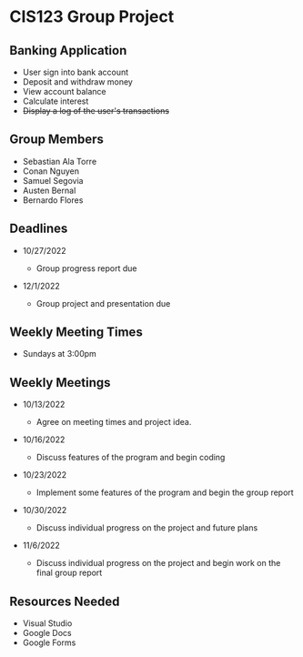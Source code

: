 # CIS123 Group Project

## Banking Application

- User sign into bank account
- Deposit and withdraw money
- View account balance
- Calculate interest
- ~~Display a log of the user's transactions~~

## Group Members

- Sebastian Ala Torre
- Conan Nguyen
- Samuel Segovia
- Austen Bernal
- Bernardo Flores

## Deadlines

- 10/27/2022
  - Group progress report due

- 12/1/2022
  - Group project and presentation due
  
## Weekly Meeting Times

- Sundays at 3:00pm

## Weekly Meetings

- 10/13/2022
  - Agree on meeting times and project idea.

- 10/16/2022
  - Discuss features of the program and begin coding

- 10/23/2022
  - Implement some features of the program and begin the group report

- 10/30/2022
  - Discuss individual progress on the project and future plans

- 11/6/2022
  - Discuss individual progress on the project and begin work on the final group report

## Resources Needed

- Visual Studio
- Google Docs
- Google Forms
